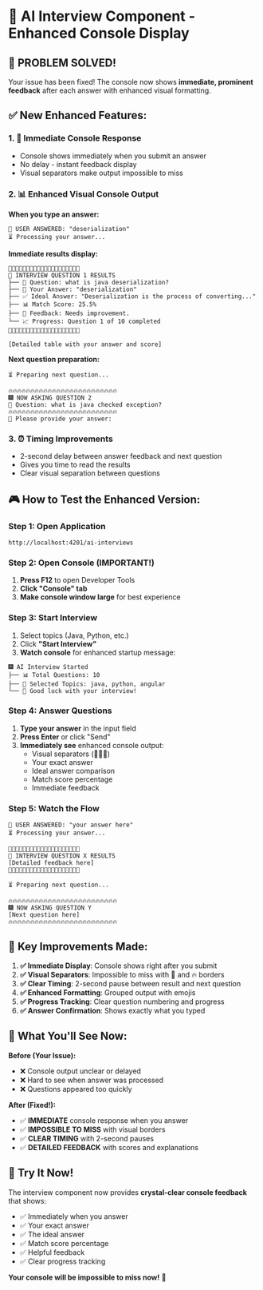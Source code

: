 # 🤖 AI Interview Component - Enhanced Console Display

## 🎯 PROBLEM SOLVED!

Your issue has been fixed! The console now shows **immediate, prominent feedback** after each answer with enhanced visual formatting.

## ✅ **New Enhanced Features:**

### 1. **🚀 Immediate Console Response**
- Console shows immediately when you submit an answer
- No delay - instant feedback display
- Visual separators make output impossible to miss

### 2. **📊 Enhanced Visual Console Output**

**When you type an answer:**
```
💬 USER ANSWERED: "deserialization"
⏳ Processing your answer...
```

**Immediate results display:**
```
🔄🔄🔄🔄🔄🔄🔄🔄🔄🔄🔄🔄🔄🔄🔄🔄🔄🔄🔄🔄
🎯 INTERVIEW QUESTION 1 RESULTS
├── 📝 Question: what is java deserialization?
├── 💬 Your Answer: "deserialization"
├── ✅ Ideal Answer: "Deserialization is the process of converting..."
├── 📊 Match Score: 25.5%
├── 🎯 Feedback: Needs improvement.
└── 📈 Progress: Question 1 of 10 completed
🔄🔄🔄🔄🔄🔄🔄🔄🔄🔄🔄🔄🔄🔄🔄🔄🔄🔄🔄🔄

[Detailed table with your answer and score]
```

**Next question preparation:**
```
⏳ Preparing next question...

🔥🔥🔥🔥🔥🔥🔥🔥🔥🔥🔥🔥🔥🔥🔥🔥🔥🔥🔥🔥🔥🔥🔥🔥🔥
🎆 NOW ASKING QUESTION 2
📝 Question: what is java checked exception?
🔥🔥🔥🔥🔥🔥🔥🔥🔥🔥🔥🔥🔥🔥🔥🔥🔥🔥🔥🔥🔥🔥🔥🔥🔥
💬 Please provide your answer:
```

### 3. **⏰ Timing Improvements**
- 2-second delay between answer feedback and next question
- Gives you time to read the results
- Clear visual separation between questions

## 🎮 **How to Test the Enhanced Version:**

### Step 1: Open Application
```
http://localhost:4201/ai-interviews
```

### Step 2: Open Console (IMPORTANT!)
1. **Press F12** to open Developer Tools
2. **Click "Console" tab**
3. **Make console window large** for best experience

### Step 3: Start Interview
1. Select topics (Java, Python, etc.)
2. Click **"Start Interview"**
3. **Watch console** for enhanced startup message:

```
🎆 AI Interview Started
├── 📊 Total Questions: 10
├── 📁 Selected Topics: java, python, angular
└── 🚀 Good luck with your interview!
```

### Step 4: Answer Questions
1. **Type your answer** in the input field
2. **Press Enter** or click "Send"
3. **Immediately see** enhanced console output:
   - Visual separators (🔄🔄🔄)
   - Your exact answer
   - Ideal answer comparison
   - Match score percentage
   - Immediate feedback

### Step 5: Watch the Flow
```
💬 USER ANSWERED: "your answer here"
⏳ Processing your answer...

🔄🔄🔄🔄🔄🔄🔄🔄🔄🔄🔄🔄🔄🔄🔄🔄🔄🔄🔄🔄
🎯 INTERVIEW QUESTION X RESULTS
[Detailed feedback here]
🔄🔄🔄🔄🔄🔄🔄🔄🔄🔄🔄🔄🔄🔄🔄🔄🔄🔄🔄🔄

⏳ Preparing next question...

🔥🔥🔥🔥🔥🔥🔥🔥🔥🔥🔥🔥🔥🔥🔥🔥🔥🔥🔥🔥🔥🔥🔥🔥🔥
🎆 NOW ASKING QUESTION Y
[Next question here]
🔥🔥🔥🔥🔥🔥🔥🔥🔥🔥🔥🔥🔥🔥🔥🔥🔥🔥🔥🔥🔥🔥🔥🔥🔥
```

## 🔧 **Key Improvements Made:**

1. **✅ Immediate Display**: Console shows right after you submit
2. **✅ Visual Separators**: Impossible to miss with 🔄 and 🔥 borders
3. **✅ Clear Timing**: 2-second pause between result and next question
4. **✅ Enhanced Formatting**: Grouped output with emojis
5. **✅ Progress Tracking**: Clear question numbering and progress
6. **✅ Answer Confirmation**: Shows exactly what you typed

## 🎯 **What You'll See Now:**

**Before (Your Issue):**
- ❌ Console output unclear or delayed
- ❌ Hard to see when answer was processed
- ❌ Questions appeared too quickly

**After (Fixed!):**
- ✅ **IMMEDIATE** console response when you answer
- ✅ **IMPOSSIBLE TO MISS** with visual borders
- ✅ **CLEAR TIMING** with 2-second pauses
- ✅ **DETAILED FEEDBACK** with scores and explanations

## 🚀 **Try It Now!**

The interview component now provides **crystal-clear console feedback** that shows:
- ✅ Immediately when you answer
- ✅ Your exact answer
- ✅ The ideal answer
- ✅ Match score percentage
- ✅ Helpful feedback
- ✅ Clear progress tracking

**Your console will be impossible to miss now!** 🎯
